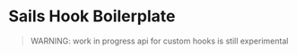 Sails Hook Boilerplate 
================

> WARNING: work in progress
> api for custom hooks is still experimental
